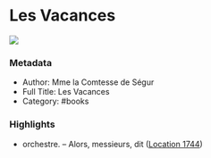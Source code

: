 # Les Vacances

![](https://images-na.ssl-images-amazon.com/images/I/41Z2DSuEu1L._SL2000_.jpg)

### Metadata

- Author: Mme la Comtesse de Ségur
- Full Title: Les Vacances
- Category: #books

### Highlights

- orchestre. – Alors, messieurs, dit ([Location 1744](https://readwise.io/to_kindle?action=open&asin=B005R4HDH2&location=1744))
